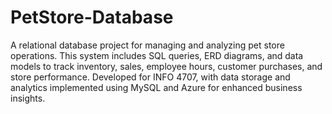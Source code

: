 # PetStore-Database
A relational database project for managing and analyzing pet store operations. This system includes SQL queries, ERD diagrams, and data models to track inventory, sales, employee hours, customer purchases, and store performance. Developed for INFO 4707, with data storage and analytics implemented using MySQL and Azure for enhanced business insights.
